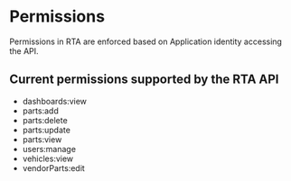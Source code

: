 # Permissions

Permissions in RTA are enforced based on Application identity accessing the API.

## Current permissions supported by the RTA API

* dashboards:view
* parts:add
* parts:delete
* parts:update
* parts:view
* users:manage
* vehicles:view
* vendorParts:edit